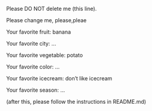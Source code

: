 Please DO NOT delete me (this line).

Please change me, please,pleae

Your favorite fruit: banana

Your favorite city: ...

Your favorite vegetable: potato

Your favorite color: ...

Your favorite icecream: don’t like icecream

Your favorite season: ...


(after this, please follow the instructions in README.md)
